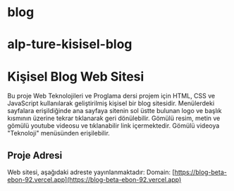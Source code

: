 # blog
# alp-ture-kisisel-blog
# Kişisel Blog Web Sitesi

Bu proje Web Teknolojileri ve Proglama dersi projem için HTML, CSS ve JavaScript kullanılarak geliştirilmiş kişisel bir blog sitesidir.
Menülerdeki sayfalara erişildiğinde ana sayfaya sitenin sol üstte bulunan logo ve başlık kısmının üzerine tekrar tıklanarak geri dönülebilir.
Gömülü resim, metin ve gömülü youtube videosu ve tıklanabilir link içermektedir.
Gömülü videoya "Teknoloji" menüsünden erişilebilir.

## Proje Adresi

Web sitesi, aşağıdaki adreste yayınlanmaktadır: Domain:
[https://blog-beta-ebon-92.vercel.app](https://blog-beta-ebon-92.vercel.app)

